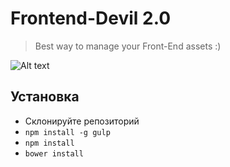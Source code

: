 # Frontend-Devil 2.0
> Best way to manage your Front-End assets :)

![Alt text](https://www.dropbox.com/s/dlymva1u9jdc44m/test.png?raw=1 "Title")

## Установка
- Склонируйте репозиторий
- ```npm install -g gulp```
- ```npm install```
- ```bower install```
